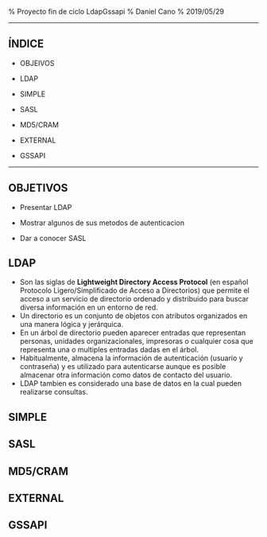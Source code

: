 % Proyecto fin de ciclo LdapGssapi
% Daniel Cano
% 2019/05/29


---

## ÍNDICE


* OBJEIVOS

* LDAP

* SIMPLE

* SASL

* MD5/CRAM

* EXTERNAL

* GSSAPI

---

## OBJETIVOS

* Presentar LDAP

* Mostrar algunos de sus metodos de autenticacion

* Dar a conocer SASL

## LDAP

 * Son las siglas de **Lightweight Directory Access Protocol** (en español Protocolo Ligero/Simplificado de Acceso a Directorios)
que permite el acceso a un servicio de directorio ordenado y distribuido para buscar diversa información en un entorno de red.
 * Un directorio es un conjunto de objetos con atributos organizados en una manera lógica y jerárquica.
 * En un árbol de directorio pueden aparecer entradas que representan personas, unidades organizacionales, impresoras o cualquier cosa que representa una o multiples entradas dadas en el árbol.
 * Habitualmente, almacena la información de autenticación (usuario y contraseña) y es utilizado para autenticarse 
aunque es posible almacenar otra información como datos de contacto del usuario.
 * LDAP tambien  es considerado una base de datos en la cual pueden realizarse consultas.



## SIMPLE

## SASL

## MD5/CRAM

## EXTERNAL

## GSSAPI
